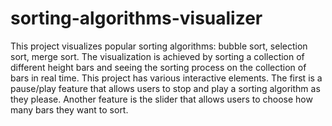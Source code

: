 # sorting-algorithms-visualizer
This project visualizes popular sorting algorithms: bubble sort, selection sort, merge sort. The visualization is achieved by sorting a collection of different height bars and seeing the sorting process on the collection of bars in real time. 
This project has various interactive elements. The first is a pause/play feature that allows users to stop and play a sorting algorithm as they please. Another feature is the slider that allows users to choose how many bars they want to sort.